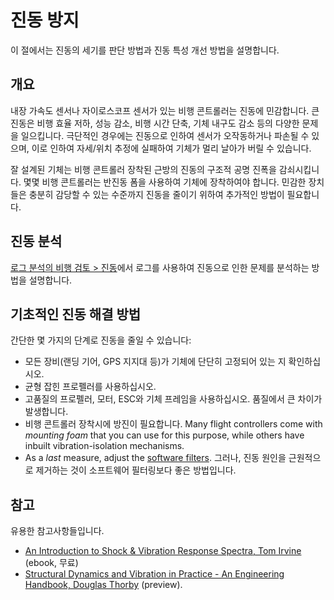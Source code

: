 # 진동 방지

이 절에서는 진동의 세기를 판단 방법과 진동 특성 개선 방법을 설명합니다.

## 개요

내장 가속도 센서나 자이로스코프 센서가 있는 비행 콘트롤러는 진동에 민감합니다. 큰 진동은 비행 효율 저하, 성능 감소, 비행 시간 단축, 기체 내구도 감소 등의 다양한 문제을 일으킵니다. 극단적인 경우에는 진동으로 인하여 센서가 오작동하거나 파손될 수 있으며, 이로 인하여 자세/위치 추정에 실패하여 기체가 멀리 날아가 버릴 수 있습니다.

잘 설계된 기체는 비행 콘트롤러 장착된 근방의 진동의 구조적 공명 진폭을 감쇠시킵니다. 몇몇 비행 콘트롤러는 반진동 폼을 사용하여 기체에 장착하여야 합니다. 민감한 장치들은 충분히 감당할 수 있는 수준까지 진동을 줄이기 위하여 추가적인 방법이 필요합니다.

## 진동 분석

[로그 분석의 비행 검토 &gt; 진동](../log/flight_review.md#vibration)에서 로그를 사용하여 진동으로 인한 문제를 분석하는 방법을 설명합니다.

## 기초적인 진동 해결 방법

간단한 몇 가지의 단계로 진동을 줄일 수 있습니다:

- 모든 장비(랜딩 기어, GPS 지지대 등)가 기체에 단단히 고정되어 있는 지 확인하십시오.
- 균형 잡힌 프로펠러를 사용하십시오.
- 고품질의 프로펠러, 모터, ESC와 기체 프레임을 사용하십시오. 품질에서 큰 차이가 발생합니다.
- 비행 콘트롤러 장착시에 방진이 필요합니다. Many flight controllers come with _mounting foam_ that you can use for this purpose, while others have inbuilt vibration-isolation mechanisms.
- As a _last_ measure, adjust the [software filters](../config_mc/filter_tuning.md). 그러나, 진동 원인을 근원적으로 제거하는 것이 소프트웨어 필터링보다 좋은 방법입니다.

## 참고

유용한 참고사항들입니다.

- [An Introduction to Shock & Vibration Response Spectra, Tom Irvine](http://www.vibrationdata.com/tutorials2/srs_intr.pdf) (ebook, 무료)
- [Structural Dynamics and Vibration in Practice - An Engineering Handbook, Douglas Thorby](https://books.google.ch/books?id=PwzDuWDc8AgC&printsec=frontcover) (preview).
